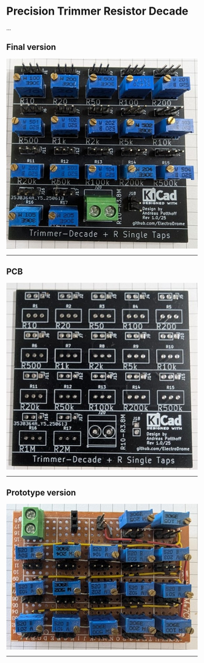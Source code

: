 # Precision Trimmer Resistor Decade

...


## Final version

![decade-1](img/decade1_final.jpg)

---

## PCB

![decade-1](img/decade1_pcb.jpg)

---

## Prototype version

![decade-1](img/decade1_prototype.jpg)

---